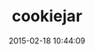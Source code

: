 ---
layout: post
title:  "cookiejar"
repo:   "dwaite/cookiejar"
date:   2015-02-18 10:44:09
gemurl: https://alkaline-solutions.com
---